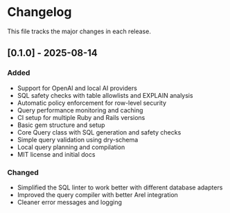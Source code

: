 # Changelog

This file tracks the major changes in each release.

## [0.1.0] - 2025-08-14

### Added
- Support for OpenAI and local AI providers
- SQL safety checks with table allowlists and EXPLAIN analysis
- Automatic policy enforcement for row-level security
- Query performance monitoring and caching
- CI setup for multiple Ruby and Rails versions
- Basic gem structure and setup
- Core Query class with SQL generation and safety checks
- Simple query validation using dry-schema
- Local query planning and compilation
- MIT license and initial docs

### Changed
- Simplified the SQL linter to work better with different database adapters
- Improved the query compiler with better Arel integration
- Cleaner error messages and logging
